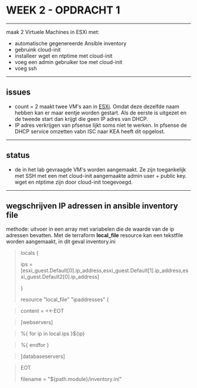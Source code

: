 # WEEK 2 - OPDRACHT 1
------
maak 2 Virtuele Machines in ESXi met:

- automatische gegenereerde Ansible inventory
- gebruink cloud-init
- installeer wget en ntptime met cloud-init
- voeg een admin gebruiker toe met cloud-init
- voeg ssh

-----
## issues
- count = 2 maakt twee VM's aan in <ins>ESXi</ins>. Omdat deze dezelfde naam hebben kan er maar eentje worden gestart. Als de eerste is uitgezet en de tweede start dan krijgt die geen IP adres van DHCP. 
- IP adres verkrijgen van pfsense lijkt soms niet te werken. In pfsense de DHCP service omzetten vabn ISC naar KEA heeft dit opgelost. 
-----
## status
- de in het lab gevraagde VM's worden aangemaakt. Ze zijn toegankelijk met SSH met een met cloud-init aangemaakte admin user + public key. wget en ntptime zijn door cloud-init toegevoegd.
---- 
## wegschrijven IP adressen in ansible inventory file
methode: uitvoer in een array met variabelen die de waarde van de ip adressen bevatten. Met de terraform __local_file__ resource kan een tekstfile worden aangemaakt, in dit geval inventory.ini 

> locals {
>
>  ips = [esxi_guest.Default[0].ip_address,esxi_guest.Default[1].ip_address,esxi_guest.Default2[0].ip_address]
>
> }
>
>resource "local_file" "ipaddresses" { 
   
>   content = <<-EOT <br>
   
>   [webservers]
   
>   %{ for ip in local.ips }${ip}
   
>   %{ endfor }
  
 >  [databaseservers]
   
 >  EOT
>
>filename = "${path.module}/inventory.ini"
